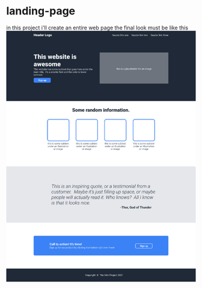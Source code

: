 # landing-page
in this project i'll create an entire web page 
the final look must be like this ![alt text](image.png)